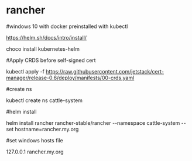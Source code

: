 # rancher
#windows 10 with docker preinstalled with kubectl

https://helm.sh/docs/intro/install/

choco install kubernetes-helm

#Apply CRDS before self-signed cert

kubectl apply -f https://raw.githubusercontent.com/jetstack/cert-manager/release-0.6/deploy/manifests/00-crds.yaml

#create ns

kubectl create ns cattle-system

#helm install

helm install rancher rancher-stable/rancher --namespace cattle-system --set hostname=rancher.my.org

#set windows hosts file 

127.0.0.1 rancher.my.org

